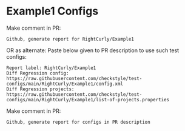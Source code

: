 # Example1 Configs
Make comment in PR:
```
Github, generate report for RightCurly/Example1
```
OR as alternate:
Paste below given to PR description to use such test configs:
```
Report label: RightCurly/Example1
Diff Regression config: https://raw.githubusercontent.com/checkstyle/test-configs/main/RightCurly/Example1/config.xml
Diff Regression projects: https://raw.githubusercontent.com/checkstyle/test-configs/main/RightCurly/Example1/list-of-projects.properties
```
Make comment in PR:
```
Github, generate report for configs in PR description
```

